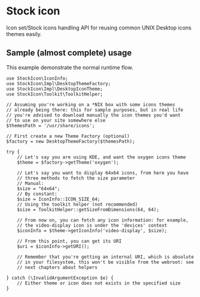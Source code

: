 Stock icon
==========

Icon set/Stock icons handling API for reusing common UNIX Desktop icons themes
easily.

Sample (almost complete) usage
------------------------------

This example demonstrate the normal runtime flow.

    use StockIcon\IconInfo;
    use StockIcon\Impl\DesktopThemeFactory;
    use StockIcon\Impl\DesktopIconTheme;
    use StockIcon\Toolkit\ToolkitHelper;

    // Assuming you're working on a *NIX box with some icons themes
    // already being there: this for sample purposes, but in real life
    // you're advised to download manually the icon themes you'd want
    // to use on your site somewhere else
    $themesPath = '/usr/share/icons';

    // First create a new Theme Factory (optional)
    $factory = new DesktopThemeFactory($themesPath);

    try {
        // Let's say you are using KDE, and want the oxygen icons theme
        $theme = $factory->getTheme('oxygen');

        // Let's say you want to display 64x64 icons, from here you have
        // three methods to fetch the size parameter
        // Manual:
        $size = "64x64";
        // By constant:
        $size = IconInfo::ICON_SIZE_64;
        // Using the toolkit helper (not recommended)
        $size = ToolkitHelper::getSizeFromDimensions(64, 64);

        // From now on, you can fetch any icon information: for example,
        // the video-display icon is under the 'devices' context
        $iconInfo = $theme->getIconInfo('video-display', $size);

        // From this point, you can get its URI
        $uri = $iconInfo->getURI();

        // Remember that you're getting an internal URI, which is absolute
        // in your filesystem, this won't be visible from the webroot: see
        // next chapters about helpers

    } catch (\InvalidArgumentException $e) {
        // Either theme or icon does not exists in the specified size
    }
